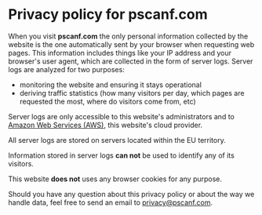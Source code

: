 # Privacy policy for pscanf.com

When you visit **pscanf.com** the only personal information collected by the
website is the one automatically sent by your browser when requesting web pages.
This information includes things like your IP address and your browser's user
agent, which are collected in the form of server logs. Server logs are analyzed
for two purposes:

- monitoring the website and ensuring it stays operational
- deriving traffic statistics (how many visitors per day, which pages are
  requested the most, where do visitors come from, etc)

Server logs are only accessible to this website's administrators and to
[Amazon Web Services (AWS)](https://aws.amazon.com/), this website's cloud
provider.

All server logs are stored on servers located within the EU territory.

Information stored in server logs **can not** be used to identify any of its
visitors.

This website **does not** uses any browser cookies for any purpose.

Should you have any question about this privacy policy or about the way we
handle data, feel free to send an email to
[privacy@pscanf.com](mailto:privacy@pscanf.com).

